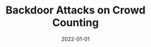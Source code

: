 ---
title: "Backdoor Attacks on Crowd Counting"
collection: publications
permalink: /publication/2022-01-01-Backdoor-Attacks-on-Crowd-Counting
date: 2022-01-01
venue: 'In the proceedings of 2022 30th ACM International Conference on Multimedia'
citation: ' Yuhua Sun,  Tailai Zhang,  Xingjun Ma,  Pan Zhou,  Jian Lou,  Zichuan Xu,  Xing Di,  Yu Cheng,  Lichao Sun, &quot;Backdoor Attacks on Crowd Counting.&quot; In the proceedings of 2022 30th ACM International Conference on Multimedia, 2022.'
---